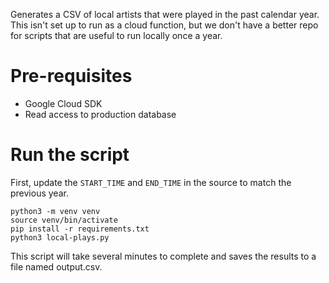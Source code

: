 Generates a CSV of local artists that were played in the past calendar year. This isn't set up to run as a cloud function, but we don't have a better repo for scripts that are useful to run locally once a year.

# Pre-requisites
- Google Cloud SDK
- Read access to production database

# Run the script
First, update the `START_TIME` and `END_TIME` in the source to match the previous year.

```
python3 -m venv venv
source venv/bin/activate
pip install -r requirements.txt
python3 local-plays.py
```

This script will take several minutes to complete and saves the results to a file named output.csv.